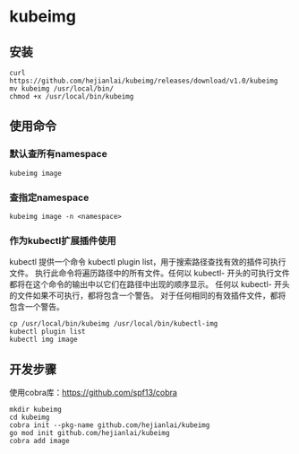 # kubeimg
## 安装
```shell
curl https://github.com/hejianlai/kubeimg/releases/download/v1.0/kubeimg
mv kubeimg /usr/local/bin/
chmod +x /usr/local/bin/kubeimg
```
## 使用命令
### 默认查所有namespace
```
kubeimg image
```
### 查指定namespace
```
kubeimg image -n <namespace>
```
### 作为kubectl扩展插件使用

kubectl 提供一个命令 kubectl plugin list，用于搜索路径查找有效的插件可执行文件。 执行此命令将遍历路径中的所有文件。任何以 kubectl- 开头的可执行文件都将在这个命令的输出中以它们在路径中出现的顺序显示。 任何以 kubectl- 开头的文件如果不可执行，都将包含一个警告。 对于任何相同的有效插件文件，都将包含一个警告。

```shell
cp /usr/local/bin/kubeimg /usr/local/bin/kubectl-img
kubectl plugin list
kubectl img image
```
## 开发步骤
使用cobra库：https://github.com/spf13/cobra
```shell
mkdir kubeimg
cd kubeimg
cobra init --pkg-name github.com/hejianlai/kubeimg
go mod init github.com/hejianlai/kubeimg
cobra add image
```
